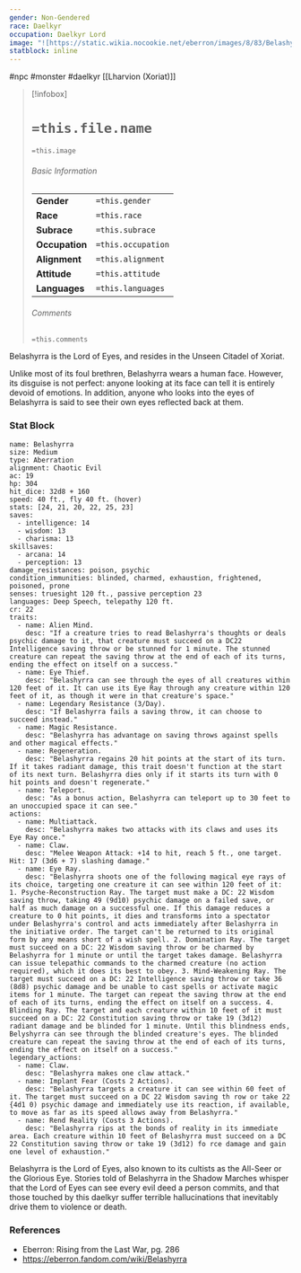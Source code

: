 ```yaml
---
gender: Non-Gendered
race: Daelkyr
occupation: Daelkyr Lord
image: "![https://static.wikia.nocookie.net/eberron/images/8/83/Belashyrra_5e.png|250](https://static.wikia.nocookie.net/eberron/images/8/83/Belashyrra_5e.png)"
statblock: inline
---
```

 #npc #monster #daelkyr [[Lharvion (Xoriat)]]

> [!infobox]
> # `=this.file.name`
> `=this.image`
> ###### Basic Information
> |  |  |
> | ---- | ---- |
> | **Gender** | `=this.gender` |
> | **Race** | `=this.race` |
> | **Subrace** | `=this.subrace` |
> | **Occupation** | `=this.occupation` |
> | **Alignment** | `=this.alignment` |
> | **Attitude** | `=this.attitude` |
> | **Languages** | `=this.languages` |
> ###### Comments
> `=this.comments`

Belashyrra is the Lord of Eyes, and resides in the Unseen Citadel of Xoriat.

Unlike most of its foul brethren, Belashyrra wears a human face. However, its disguise is not perfect: anyone looking at its face can tell it is entirely devoid of emotions. In addition, anyone who looks into the eyes of Belashyrra is said to see their own eyes reflected back at them.

### Stat Block

```statblock
name: Belashyrra
size: Medium
type: Aberration
alignment: Chaotic Evil
ac: 19
hp: 304
hit_dice: 32d8 + 160
speed: 40 ft., fly 40 ft. (hover)
stats: [24, 21, 20, 22, 25, 23]
saves:
  - intelligence: 14
  - wisdom: 13
  - charisma: 13
skillsaves: 
  - arcana: 14
  - perception: 13
damage_resistances: poison, psychic
condition_immunities: blinded, charmed, exhaustion, frightened, poisoned, prone
senses: truesight 120 ft., passive perception 23
languages: Deep Speech, telepathy 120 ft.
cr: 22
traits:
  - name: Alien Mind.
    desc: "If a creature tries to read Belashyrra's thoughts or deals psychic damage to it, that creature must succeed on a DC22 Intelligence saving throw or be stunned for 1 minute. The stunned creature can repeat the saving throw at the end of each of its turns, ending the effect on itself on a success."
  - name: Eye Thief.
    desc: "Belashyrra can see through the eyes of all creatures within 120 feet of it. It can use its Eye Ray through any creature within 120 feet of it, as though it were in that creature's space."
  - name: Legendary Resistance (3/Day).
    desc: "If Belashyrra fails a saving throw, it can choose to succeed instead."
  - name: Magic Resistance.
    desc: "Belashyrra has advantage on saving throws against spells and other magical effects."
  - name: Regeneration.
    desc: "Belashyrra regains 20 hit points at the start of its turn. If it takes radiant damage, this trait doesn't function at the start of its next turn. Belashyrra dies only if it starts its turn with 0 hit points and doesn't regenerate."
  - name: Teleport.
    desc: "As a bonus action, Belashyrra can teleport up to 30 feet to an unoccupied space it can see."
actions:
  - name: Multiattack.
    desc: "Belashyrra makes two attacks with its claws and uses its Eye Ray once."
  - name: Claw.
    desc: "Melee Weapon Attack: +14 to hit, reach 5 ft., one target. Hit: 17 (3d6 + 7) slashing damage."
  - name: Eye Ray.
    desc: "Belashyrra shoots one of the following magical eye rays of its choice, targeting one creature it can see within 120 feet of it: 1. Psyche-Reconstruction Ray. The target must make a DC: 22 Wisdom saving throw, taking 49 (9d10) psychic damage on a failed save, or half as much damage on a successful one. If this damage reduces a creature to 0 hit points, it dies and transforms into a spectator under Belashyrra's control and acts immediately after Belashyrra in the initiative order. The target can't be returned to its original form by any means short of a wish spell. 2. Domination Ray. The target must succeed on a DC: 22 Wisdom saving throw or be charmed by Belashyrra for 1 minute or until the target takes damage. Belashyrra can issue telepathic commands to the charmed creature (no action required), which it does its best to obey. 3. Mind-Weakening Ray. The target must succeed on a DC: 22 Intelligence saving throw or take 36 (8d8) psychic damage and be unable to cast spells or activate magic items for 1 minute. The target can repeat the saving throw at the end of each of its turns, ending the effect on itself on a success. 4. Blinding Ray. The target and each creature within 10 feet of it must succeed on a DC: 22 Constitution saving throw or take 19 (3d12) radiant damage and be blinded for 1 minute. Until this blindness ends, Belyshyrra can see through the blinded creature's eyes. The blinded creature can repeat the saving throw at the end of each of its turns, ending the effect on itself on a success."
legendary_actions:
  - name: Claw.
    desc: "Belashyrra makes one claw attack."
  - name: Implant Fear (Costs 2 Actions).
    desc: "Belashyrra targets a creature it can see within 60 feet of it. The target must succeed on a DC 22 Wisdom saving th row or take 22 {4d1 0) psychic damage and immediately use its reaction, if available, to move as far as its speed allows away from Belashyrra."
  - name: Rend Reality (Costs 3 Actions).
    desc: "Belashyrra rips at the bonds of reality in its immediate area. Each creature within 10 feet of Belashyrra must succeed on a DC 22 Constitution saving throw or take 19 (3d12) fo rce damage and gain one level of exhaustion."
```

Belashyrra is the Lord of Eyes, also known to its cultists as the All-Seer or the Glorious Eye. Stories told of Belashyrra in the Shadow Marches whisper that the Lord of Eyes can see every evil deed a person commits, and that those touched by this daelkyr suffer terrible hallucinations that inevitably drive them to violence or death.

### References

* Eberron: Rising from the Last War, pg. 286
* https://eberron.fandom.com/wiki/Belashyrra
